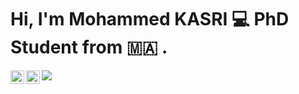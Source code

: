 

# Hi, I'm Mohammed KASRI :computer: PhD Student from :morocco: .

<a href="https://www.hackerrank.com/mrkasri">
  <img align="left" alt="Mohammed KASRI | HackerRank" width="22px" src="https://www.hackerrank.com/wp-content/uploads/2018/08/hackerrank_logo.png" />
</a>
 
 <a href="https://twitter.com/kasrimed">
  <img align="left" alt="Mohammed KASRI | Twitter" width="22px" src="https://raw.githubusercontent.com/peterthehan/peterthehan/master/assets/twitter.svg" />
</a>

![](https://visitor-badge.glitch.me/badge?page_id=mrkasri.mrkasri)
